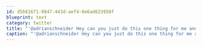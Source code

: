 ```yaml
---
id: d5b61671-9847-443d-aef4-0e6ad623950f
blueprint: text
category: twitter
title: "'@adrianschneider Hey can you just do this one thing for me and then hit me in the head with this hammer when you're done? thanks."
caption: "'@adrianschneider Hey can you just do this one thing for me and then hit me in the head with this hammer when you're done? thanks."
---
```

